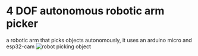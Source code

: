 # 4 DOF autonomous robotic arm picker
 a robotic arm that picks objects autonomously, it uses an arduino micro and esp32-cam
 ![robot picking object](https://github.com/ironmann250/4-DOF-autonomous-robotic-arm-picker/docs/robot_picking.gif)

